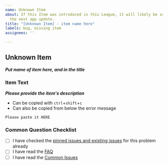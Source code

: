 ```yaml
---
name: Unknown Item
about: If this Item was introduced in this League, it will likely be supported in
  the next app update.
title: "[Unknown Item] - item name here"
labels: bug, missing item
assignees: ''

---
```


## Unknown Item
***Put name of item here, and in the title***

### Item Text
***Please provide the item's description***
- Can be copied with `ctrl`+`shift`+`c`
- Can also be copied from below the error message

```
Please paste it HERE

```

### Common Question Checklist

- [ ] I have checked the [pinned issues and existing issues](https://github.com/Kvan7/Exiled-Exchange-2/issues?q=is%3Aissue) for this problem already
- [ ] I have read the [FAQ](https://kvan7.github.io/Exiled-Exchange-2/faq)
- [ ] I have read the [Common Issues](https://kvan7.github.io/Exiled-Exchange-2/issues)
